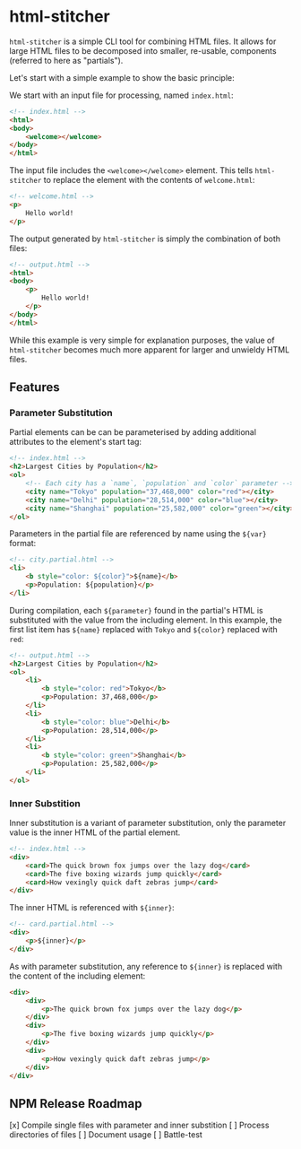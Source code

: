 # html-stitcher

`html-stitcher` is a simple CLI tool for combining HTML files. It allows for large HTML files to be decomposed into smaller, re-usable, components (referred to here as "partials").

Let's start with a simple example to show the basic principle:

We start with an input file for processing, named `index.html`:
```html
<!-- index.html -->
<html>
<body>
    <welcome></welcome>
</body>
</html>
```
The input file includes the `<welcome></welcome>` element. This tells `html-stitcher` to replace the element with the contents of `welcome.html`:

```html
<!-- welcome.html -->
<p>
    Hello world!
</p>
```
The output generated by `html-stitcher` is simply the combination of both files:

```html
<!-- output.html -->
<html>
<body>
    <p>
        Hello world!
    </p>
</body>
</html>
```

While this example is very simple for explanation purposes, the value of `html-stitcher` becomes much more apparent for larger and unwieldy HTML files.

## Features

### Parameter Substitution

Partial elements can be can be parameterised by adding additional attributes to the element's start tag:

```html
<!-- index.html -->
<h2>Largest Cities by Population</h2>
<ol>
    <!-- Each city has a `name`, `population` and `color` parameter -->
    <city name="Tokyo" population="37,468,000" color="red"></city>
    <city name="Delhi" population="28,514,000" color="blue"></city>
    <city name="Shanghai" population="25,582,000" color="green"></city>
</ol>
```

Parameters in the partial file are referenced by name using the `${var}` format:

```html
<!-- city.partial.html -->
<li>
    <b style="color: ${color}">${name}</b>
    <p>Population: ${population}</p>
</li>
```

During compilation, each `${parameter}` found in the partial's HTML is substituted with the value from the including element.
In this example, the first list item has `${name}` replaced with `Tokyo` and `${color}` replaced with `red`:

```html
<!-- output.html -->
<h2>Largest Cities by Population</h2>
<ol>
    <li>
        <b style="color: red">Tokyo</b>
        <p>Population: 37,468,000</p>
    </li>
    <li>
        <b style="color: blue">Delhi</b>
        <p>Population: 28,514,000</p>
    </li>
    <li>
        <b style="color: green">Shanghai</b>
        <p>Population: 25,582,000</p>
    </li>
</ol>
```

### Inner Substition

Inner substitution is a variant of parameter substitution, only the parameter value is the inner HTML of the partial element.

```html
<!-- index.html -->
<div>
    <card>The quick brown fox jumps over the lazy dog</card>
    <card>The five boxing wizards jump quickly</card>
    <card>How vexingly quick daft zebras jump</card>
</div>
```

The inner HTML is referenced with `${inner}`:

```html
<!-- card.partial.html -->
<div>
    <p>${inner}</p>
</div>
```

As with parameter substitution, any reference to `${inner}` is replaced with the content of the including element:

```html
<div>
    <div>
        <p>The quick brown fox jumps over the lazy dog</p>
    </div>
    <div>
        <p>The five boxing wizards jump quickly</p>
    </div>
    <div>
        <p>How vexingly quick daft zebras jump</p>
    </div>
</div>
```

## NPM Release Roadmap

[x] Compile single files with parameter and inner substition
[ ] Process directories of files
[ ] Document usage
[ ] Battle-test

